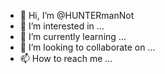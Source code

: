 - 👋 Hi, I’m @HUNTERmanNot
- 👀 I’m interested in ...
- 🌱 I’m currently learning ...
- 💞️ I’m looking to collaborate on ...
- 📫 How to reach me ...

<!---
HUNTERmanNot/HUNTERmanNot is a ✨ special ✨ repository because its `README.md` (this file) appears on your GitHub profile.
You can click the Preview link to take a look at your changes.
--->
